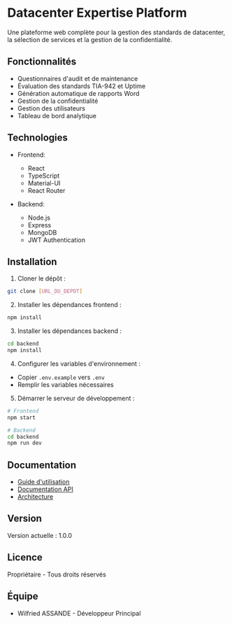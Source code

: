# Datacenter Expertise Platform

Une plateforme web complète pour la gestion des standards de datacenter, la sélection de services et la gestion de la confidentialité.

## Fonctionnalités

- Questionnaires d'audit et de maintenance
- Évaluation des standards TIA-942 et Uptime
- Génération automatique de rapports Word
- Gestion de la confidentialité
- Gestion des utilisateurs
- Tableau de bord analytique

## Technologies

- Frontend:
  - React
  - TypeScript
  - Material-UI
  - React Router

- Backend:
  - Node.js
  - Express
  - MongoDB
  - JWT Authentication

## Installation

1. Cloner le dépôt :
```bash
git clone [URL_DU_DEPOT]
```

2. Installer les dépendances frontend :
```bash
npm install
```

3. Installer les dépendances backend :
```bash
cd backend
npm install
```

4. Configurer les variables d'environnement :
- Copier `.env.example` vers `.env`
- Remplir les variables nécessaires

5. Démarrer le serveur de développement :
```bash
# Frontend
npm start

# Backend
cd backend
npm run dev
```

## Documentation

- [Guide d'utilisation](docs/user-guide.md)
- [Documentation API](docs/api.md)
- [Architecture](docs/architecture.md)

## Version

Version actuelle : 1.0.0

## Licence

Propriétaire - Tous droits réservés

## Équipe

- Wilfried ASSANDE - Développeur Principal
